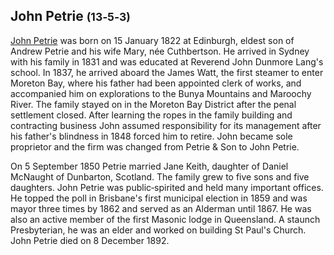 ## John Petrie <small>(13‑5‑3)</small>

[John Petrie](https://adb.anu.edu.au/biography/petrie-john-4394) was born on 15 January 1822 at Edinburgh, eldest son of Andrew Petrie and his wife Mary, née Cuthbertson. He arrived in Sydney with his family in 1831 and was educated at Reverend John Dunmore Lang's school. In 1837, he arrived aboard the James Watt, the first steamer to enter Moreton Bay, where his father had been appointed clerk of works, and accompanied him on explorations to the Bunya Mountains and Maroochy River. The family stayed on in the Moreton Bay District after the penal settlement closed. After learning the ropes in the family building and contracting business John assumed responsibility for its management after his father's blindness in 1848 forced him to retire. John became sole proprietor and the firm was changed from Petrie & Son to John Petrie. 

On 5 September 1850 Petrie married Jane Keith, daughter of Daniel McNaught of Dunbarton, Scotland. The family grew to five sons and five daughters. John Petrie was public‑spirited and held many important offices. He topped the poll in Brisbane's first municipal election in 1859 and was mayor three times by 1862 and served as an Alderman until 1867. He was also an active member of the first Masonic lodge in Queensland. A staunch Presbyterian, he was an elder and worked on building St Paul's Church. John Petrie died on 8 December 1892.
